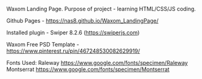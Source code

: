 Waxom Landing Page.
Purpose of project - learning HTML/CSS/JS coding.

Github Pages - https://nas8.github.io/Waxom_LandingPage/

Installed plugin - Swiper 8.2.6 (https://swiperjs.com)

Waxom Free PSD Template - https://www.pinterest.ru/pin/467248530082629919/

Fonts Used:
Raleway https://www.google.com/fonts/specimen/Raleway
Montserrat https://www.google.com/fonts/specimen/Montserrat





